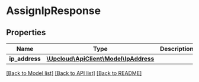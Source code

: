 # AssignIpResponse

## Properties
Name | Type | Description | Notes
------------ | ------------- | ------------- | -------------
**ip_address** | [**\Upcloud\ApiClient\Model\IpAddress**](IpAddress.md) |  | [optional] 

[[Back to Model list]](../README.md#documentation-for-models) [[Back to API list]](../README.md#documentation-for-api-endpoints) [[Back to README]](../README.md)


